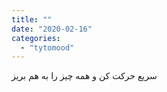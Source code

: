 ```yaml
---
title: ""
date: "2020-02-16"
categories: 
  - "tytomood"
---
```


سریع حرکت کن و همه چیز را به هم بریز
